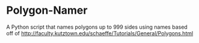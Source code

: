 # Polygon-Namer
A Python script that names polygons up to 999 sides using names based off of http://faculty.kutztown.edu/schaeffe/Tutorials/General/Polygons.html
